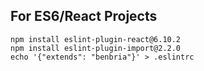 ## For ES6/React Projects

```
npm install eslint-plugin-react@6.10.2
npm install eslint-plugin-import@2.2.0
echo '{"extends": "benbria"}' > .eslintrc
```
